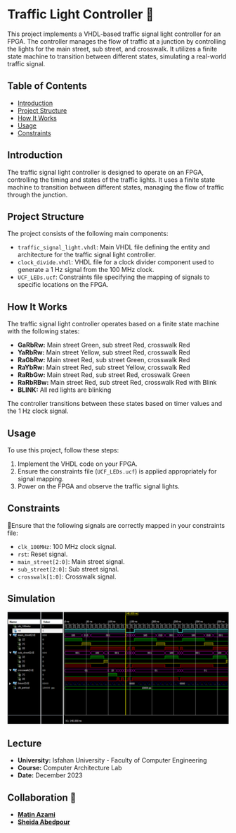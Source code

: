# Traffic Light Controller 🚦

This project implements a VHDL-based traffic signal light controller for an FPGA. The controller manages the flow of traffic at a junction by controlling the lights for the main street, sub street, and crosswalk. It utilizes a finite state machine to transition between different states, simulating a real-world traffic signal.

## Table of Contents

- [Introduction](#introduction)
- [Project Structure](#project-structure)
- [How It Works](#how-it-works)
- [Usage](#usage)
- [Constraints](#constraints)

## Introduction

The traffic signal light controller is designed to operate on an FPGA, controlling the timing and states of the traffic lights. It uses a finite state machine to transition between different states, managing the flow of traffic through the junction.

## Project Structure

The project consists of the following main components:

- `traffic_signal_light.vhdl`: Main VHDL file defining the entity and architecture for the traffic signal light controller.
- `clock_divide.vhdl`: VHDL file for a clock divider component used to generate a 1 Hz signal from the 100 MHz clock.
- `UCF_LEDs.ucf`: Constraints file specifying the mapping of signals to specific locations on the FPGA.

## How It Works

The traffic signal light controller operates based on a finite state machine with the following states:

- **GaRbRw:** Main street Green, sub street Red, crosswalk Red
- **YaRbRw:** Main street Yellow, sub street Red, crosswalk Red
- **RaGbRw:** Main street Red, sub street Green, crosswalk Red
- **RaYbRw:** Main street Red, sub street Yellow, crosswalk Red
- **RaRbGw:** Main street Red, sub street Red, crosswalk Green
- **RaRbRBw:** Main street Red, sub street Red, crosswalk Red with Blink
- **BLINK:** All red lights are blinking

The controller transitions between these states based on timer values and the 1 Hz clock signal.

## Usage

To use this project, follow these steps:

1. Implement the VHDL code on your FPGA.
2. Ensure the constraints file (`UCF_LEDs.ucf`) is applied appropriately for signal mapping.
3. Power on the FPGA and observe the traffic signal lights.

## Constraints

📍Ensure that the following signals are correctly mapped in your constraints file:

- `clk_100MHz`: 100 MHz clock signal.
- `rst`: Reset signal.
- `main_street[2:0]`: Main street signal.
- `sub_street[2:0]`: Sub street signal.
- `crosswalk[1:0]`: Crosswalk signal.

## Simulation

![Traffic Signal](IsimSimulator.PNG)


## Lecture

- **University:** Isfahan University - Faculty of Computer Engineering
- **Course:**  Computer Architecture Lab
- **Date:** December 2023


## Collaboration 🤝

- **[Matin Azami](https://github.com/InFluX-M)**
- **[Sheida Abedpour](https://github.com/SheidaAbedpour)**
